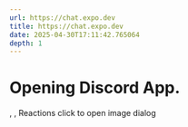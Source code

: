 ```yaml
---
url: https://chat.expo.dev
title: https://chat.expo.dev
date: 2025-04-30T17:11:42.765064
depth: 1
---
```


# Opening Discord App.
,
,
Reactions
click to open image dialog

